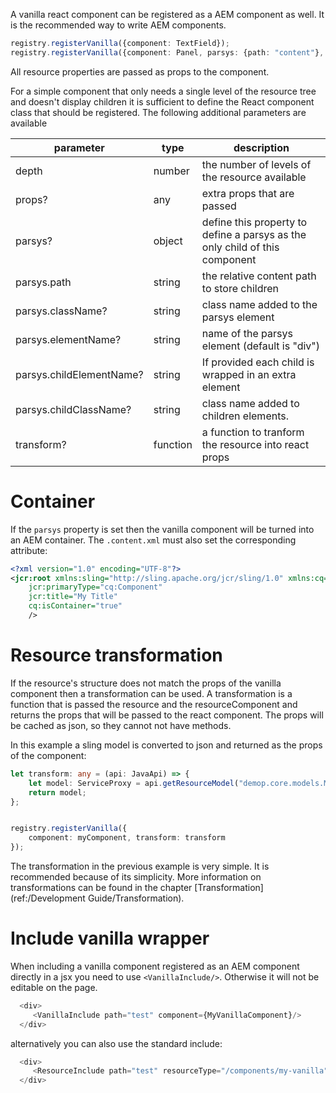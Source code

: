 A vanilla react component can be registered
as a AEM component as well. It is the recommended way to write AEM components.

````typescript
registry.registerVanilla({component: TextField});
registry.registerVanilla({component: Panel, parsys: {path: "content"}, depth: 2});
````

All resource properties are passed as props to the component.

For a simple component that only needs a single level of the resource tree
 and doesn't display children it is sufficient to define the React component class
 that should be registered. The following additional parameters are available

 parameter | type | description
 ---|---|---
 depth | number | the number of levels of the resource available
 props? | any | extra props that are passed
 parsys? | object | define this property to define a parsys as the only child of this component
 parsys.path | string | the relative content path to store children 
 parsys.className?| string | class name added to the parsys element
 parsys.elementName?| string | name of the parsys element (default is "div")
 parsys.childElementName?| string| If provided each child is wrapped in an extra element
 parsys.childClassName?| string| class name added to children elements.
 transform? | function | a function to tranform the resource into react props
 
 # Container
 
 If the `parsys` property is set then the vanilla component will be turned into
 an AEM container. The `.content.xml` must also set the corresponding attribute:
 
 ````xml
 <?xml version="1.0" encoding="UTF-8"?>
 <jcr:root xmlns:sling="http://sling.apache.org/jcr/sling/1.0" xmlns:cq="http://www.day.com/jcr/cq/1.0" xmlns:jcr="http://www.jcp.org/jcr/1.0"
     jcr:primaryType="cq:Component"
     jcr:title="My Title"
     cq:isContainer="true"
     />
 ````
 
# Resource transformation

If the resource's structure does not match the props of the vanilla component then a transformation can be used.
A transformation is a function that is passed the resource and the resourceComponent and returns the props that will be passed to
the react component. The props will be cached as json, so they cannot not have methods.

In this example a sling model is converted to json and returned as the props of the component:
````typescript
let transform: any = (api: JavaApi) => {
    let model: ServiceProxy = api.getResourceModel("demop.core.models.MyModel").getObject();
    return model;
};


registry.registerVanilla({
    component: myComponent, transform: transform
});
````

The transformation in the previous example is very simple. It is recommended because of its simplicity.
More information on transformations can be found in the chapter [Transformation](ref:/Development Guide/Transformation).


# Include vanilla wrapper

When including a vanilla component registered as an AEM component directly in a jsx  you need to use `<VanillaInclude/>`.
 Otherwise it will not be editable on the page.
 
 
````typescript
  <div>
     <VanillaInclude path="test" component={MyVanillaComponent}/>
  </div>   
````
alternatively you can also use the standard include:

````typescript
  <div>
     <ResourceInclude path="test" resourceType="/components/my-vanilla"/>
  </div>   
````


